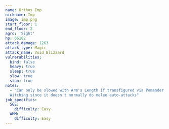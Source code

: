 ```yaml
---
name: Orthos Imp
nickname: Imp
image: imp.png
start_floor: 1
end_floor: 2
agro: 'Sight'
hp: 66182
attack_damage: 1263
attack_type: Magic
attack_name: Void Blizzard
vulnerabilities:
  bind: false
  heavy: true
  sleep: true
  slow: true
  stun: true
notes:
  - "Can only be slowed with Arm's Length if transfigured via Pomander of
  Witching since it doesn't normally do melee auto-attacks"
job_specifics:
  SGE:
    difficulty: Easy
  WHM:
    difficulty: Easy
---
```

